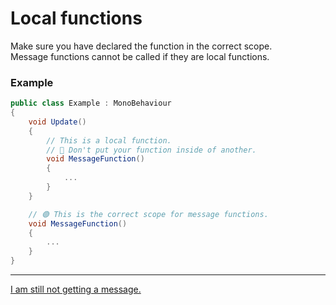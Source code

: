 # Local functions

Make sure you have declared the function in the correct scope.  
Message functions cannot be called if they are local functions.

### Example  
```csharp
public class Example : MonoBehaviour
{
    void Update()
    {
        // This is a local function.
        // 🔴 Don't put your function inside of another.
        void MessageFunction()
        {
            ...
        }
    }

    // 🟢 This is the correct scope for message functions.
    void MessageFunction()
    {
        ...
    }
}
```

---
[I am still not getting a message.](5%202D%20Collision%20Matrix.md)
